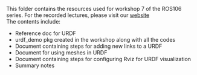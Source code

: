 This folder contains the resources used for workshop 7 of the ROS106 series.
For the recorded lectures, please visit our [website](https://roboticsclub.iitd.ac.in/ros106.html)  
The contents include:
- Reference doc for URDF
- urdf_demo pkg created in the workshop along with all the codes
- Document containing steps for adding new links to a URDF
- Document for using meshes in URDF
- Document containing steps for configuring Rviz for URDF visualization
- Summary notes